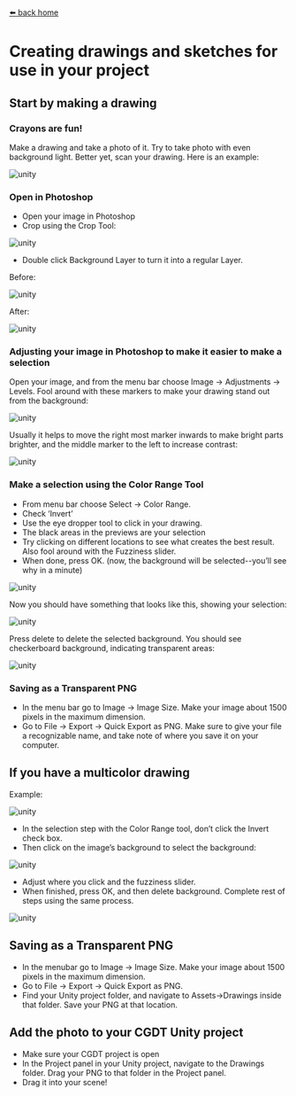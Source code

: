 [⬅️ back home](intro.html)

# Creating drawings and sketches for use in your project




## Start by making a drawing

### Crayons are fun!

Make a drawing and take a photo of it. Try to take photo with even background light. Better yet, scan your drawing. Here is an example:

![unity](asset-creation-images/image7.jpg)



### Open in Photoshop

- Open your image in Photoshop
- Crop using the Crop Tool:

![unity](asset-creation-images/image12.jpg)


- Double click Background Layer to turn it into a regular Layer.


Before: 

![unity](asset-creation-images/image30.jpg)

 After:
 

![unity](asset-creation-images/image5.jpg)



### Adjusting your image in Photoshop to make it easier to make a selection

Open your image, and from the menu bar choose Image -> Adjustments -> Levels. Fool around with these markers to make your drawing stand out from the background:


![unity](asset-creation-images/image22.jpg)




Usually it helps to move the right most marker inwards to make bright parts brighter, and the middle marker to the left to increase contrast:


![unity](asset-creation-images/image33.jpg)





### Make a selection using the Color Range Tool

- From menu bar choose Select -> Color Range. 
- Check ‘Invert’
- Use the eye dropper tool to click in your drawing. 
- The black areas in the previews are your selection
- Try clicking on different locations to see what creates the best result. Also fool around with the Fuzziness slider.
- When done, press OK. (now, the background will be selected--you’ll see why in a minute)


![unity](asset-creation-images/image24.jpg)



Now you should have something that looks like this, showing your selection:


![unity](asset-creation-images/image23.jpg)




Press delete to delete the selected background. You should see checkerboard background, indicating transparent areas:


![unity](asset-creation-images/image26.jpg)



### Saving as a Transparent PNG

- In the menu bar go to Image -> Image Size. Make your image about 1500 pixels in the maximum dimension.
- Go to File -> Export -> Quick Export as PNG. Make sure to give your file a recognizable name, and take note of where you save it on your computer.

## If you have a multicolor drawing

Example:


![unity](asset-creation-images/image25.jpg)



- In the selection step with the Color Range tool, don’t click the Invert check box. 
- Then click on the image’s background to select the background:



![unity](asset-creation-images/image27.jpg)




- Adjust where you click and the fuzziness slider. 
- When finished, press OK, and then delete background. Complete rest of steps using the same process.



![unity](asset-creation-images/image13.jpg)



## Saving as a Transparent PNG

- In the menubar go to Image -> Image Size. Make your image about 1500 pixels in the maximum dimension.
- Go to File -> Export -> Quick Export as PNG.
- Find your Unity project folder, and navigate to Assets->Drawings inside that folder. Save your PNG at that location.

## Add the photo to your CGDT Unity project
- Make sure your CGDT project is open
- In the Project panel in your Unity project, navigate to the Drawings folder. Drag your PNG to that folder in the Project panel. 
- Drag it into your scene! 